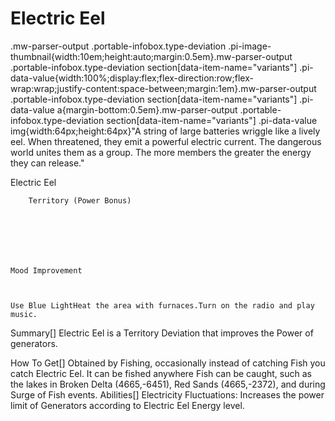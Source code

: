 # Electric Eel

.mw-parser-output .portable-infobox.type-deviation .pi-image-thumbnail{width:10em;height:auto;margin:0.5em}.mw-parser-output .portable-infobox.type-deviation section[data-item-name="variants"] .pi-data-value{width:100%;display:flex;flex-direction:row;flex-wrap:wrap;justify-content:space-between;margin:1em}.mw-parser-output .portable-infobox.type-deviation section[data-item-name="variants"] .pi-data-value a{margin-bottom:0.5em}.mw-parser-output .portable-infobox.type-deviation section[data-item-name="variants"] .pi-data-value img{width:64px;height:64px}"A string of large batteries wriggle like a lively eel. When threatened, they emit a powerful electric current. The dangerous world unites them as a group. The more members the greater the energy they can release."

Electric Eel


	
		
		
	
	


	
	
	
	
	
	
	
		Territory (Power Bonus)
	
	
	




	Mood Improvement


	
	Use Blue LightHeat the area with furnaces.Turn on the radio and play music.







Summary[]
Electric Eel is a Territory Deviation that improves the Power of generators.

How To Get[]
Obtained by Fishing, occasionally instead of catching Fish you catch Electric Eel.
It can be fished anywhere Fish can be caught, such as the lakes in Broken Delta (4665,-6451), Red Sands (4665,-2372), and during Surge of Fish events.
Abilities[]
Electricity Fluctuations: Increases the power limit of Generators according to Electric Eel Energy level.
